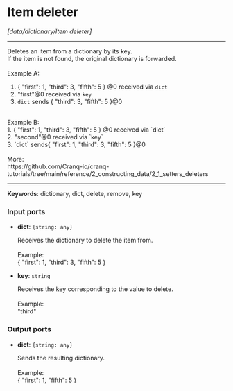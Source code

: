 # Item deleter

_[data/dictionary/Item deleter]_

---

Deletes an item from a dictionary by its key. <br>
If the item is not found, the original dictionary is forwarded.<br>
<br>
Example A:<br>
1. { "first": 1, "third": 3, "fifth": 5 } @0 received via `dict`<br>
2. "first"@0 received via `key`<br>
3. `dict` sends { "third": 3, "fifth": 5 }@0<br>
<br>
Example B:<br>
1. { "first": 1, "third": 3, "fifth": 5 } @0 received via `dict`<br>
2. "second"@0 received via `key`<br>
3. `dict` sends{ "first": 1, "third": 3, "fifth": 5 }@0<br>
<br>
More:<br>
https://github.com/Cranq-io/cranq-tutorials/tree/main/reference/2_constructing_data/2_1_setters_deleters<br>

---

__Keywords__: dictionary, dict, delete, remove, key

### Input ports

* __dict__: ` {string: any} `


    Receives the dictionary to delete the item from.<br>
    <br>
    Example:<br>
    { "first": 1, "third": 3, "fifth": 5 }<br>


* __key__: ` string `


    Receives the key corresponding to the value to delete.<br>
    <br>
    Example:<br>
    "third"<br>

### Output ports

* __dict__: ` {string: any} `


    Sends the resulting dictionary.<br>
    <br>
    Example:<br>
    { "first": 1, "fifth": 5 }<br>

